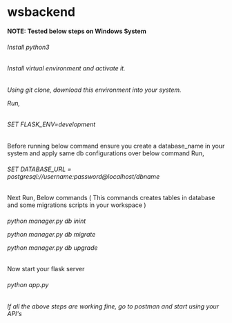 # wsbackend 
<b>NOTE: Tested below steps on Windows System</b>

<h6> Install python3 <h6>
  
<h6> Install virtual environment and activate it. <h6>

Using git clone, download this environment into your system.

Run, <h6> SET FLASK_ENV=development </h6> 

Before running below command ensure you create a database_name in your system and apply same db configurations over below command
Run, <h6> SET DATABASE_URL = postgresql://username:password@localhost/dbname </h6>

Next Run, Below commands ( This commands creates tables in database and some migrations scripts in your workspace )
<h6> python manager.py db inint

python manager.py db migrate

python manager.py db upgrade </h6>

Now start your flask server <h6> python app.py <h6>

<h6> If all the above steps are working fine, go to postman and start using your API's </h6>


